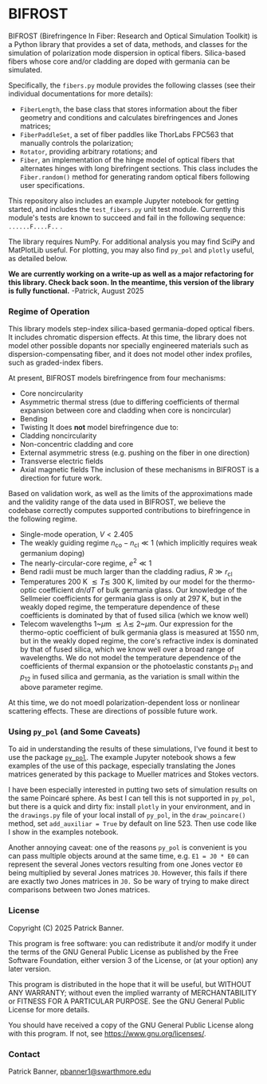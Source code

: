 # BIFROST

BIFROST (Birefringence In Fiber: Research and Optical Simulation Toolkit) is a Python library that provides a set of data, methods, and classes for the simulation of polarization mode dispersion in optical fibers. Silica-based fibers whose core and/or cladding are doped with germania can be simulated.

Specifically, the ``fibers.py`` module provides the following classes (see their individual documentations for more details):

* ``FiberLength``, the base class that stores information about the fiber geometry and conditions and calculates birefringences and Jones matrices;
* ``FiberPaddleSet``, a set of fiber paddles like ThorLabs FPC563 that manually controls the polarization;
* ``Rotator``, providing arbitrary rotations; and
* ``Fiber``, an implementation of the hinge model of optical fibers that alternates hinges with long birefringent sections. This class includes the ``Fiber.random()`` method for generating random optical fibers following user specifications.

This repository also includes an example Jupyter notebook for getting started, and includes the ``test_fibers.py`` unit test module. Currently this module's tests are known to succeed and fail in the following sequence: ``......F....F..`` .

The library requires NumPy. For additional analysis you may find SciPy and MatPlotLib useful. For plotting, you may also find ``py_pol`` and ``plotly`` useful, as detailed below.

**We are currently working on a write-up as well as a major refactoring for this library. Check back soon. In the meantime, this version of the library is fully functional.**
-Patrick, August 2025

### Regime of Operation

This library models step-index silica-based germania-doped optical fibers. It includes chromatic dispersion effects. At this time, the library does not model other possible dopants nor specially engineered materials such as dispersion-compensating fiber, and it does not model other index profiles, such as graded-index fibers.

At present, BIFROST models birefringence from four mechanisms:
* Core noncircularity
* Asymmetric thermal stress (due to differing coefficients of thermal expansion between core and cladding when core is noncircular)
* Bending
* Twisting
It does **not** model birefringence due to:
* Cladding noncircularity
* Non-concentric cladding and core
* External asymmetric stress (e.g. pushing on the fiber in one direction)
* Transverse electric fields
* Axial magnetic fields
The inclusion of these mechanisms in BIFROST is a direction for future work.

Based on validation work, as well as the limits of the approximations made and the validity range of the data used in BIFROST, we believe the codebase correctly computes supported contributions to birefringence in the following regime.  
* Single-mode operation, $`V<2.405`$
* The weakly guiding regime $`n_{\text{co}}-n_{\text{cl}} \ll 1`$ (which implicitly requires weak germanium doping)
* The nearly-circular-core regime, $`e^2 \ll 1`$
* Bend radii must be much larger than the cladding radius, $`R \gg r_{\text{cl}}`$
* Temperatures 200 K $`\lesssim T \lesssim`$ 300 K, limited by our model for the thermo-optic coefficient $`dn/dT`$ of bulk germania glass. Our knowledge of the Sellmeier coefficients for germania glass is only at 297 K, but in the weakly doped regime, the temperature dependence of these coefficients is dominated by that of fused silica (which we know well)
* Telecom wavelengths 1~$`\mu`$m $`\lesssim \lambda \lesssim`$ 2~$`\mu`$m. Our expression for the thermo-optic coefficient of bulk germania glass is measured at 1550 nm, but in the weakly doped regime, the core's refractive index is dominated by that of fused silica, which we know well over a broad range of wavelengths.
We do not model the temperature dependence of the coefficients of thermal expansion or the photoelastic constants $`p_{11}`$ and $`p_{12}`$ in fused silica and germania, as the variation is small within the above parameter regime.

At this time, we do not moedl polarization-dependent loss or nonlinear scattering effects. These are directions of possible future work.

### Using ``py_pol`` (and Some Caveats)

To aid in understanding the results of these simulations, I've found it best to use the package [``py_pol``](https://mail.google.com/mail/u/0/#inbox). The example Jupyter notebook shows a few examples of the use of this package, especially translating the Jones matrices generated by this package to Mueller matrices and Stokes vectors.

I have been especially interested in putting two sets of simulation results on the same Poincaré sphere. As best I can tell this is not supported in ``py_pol``, but there is a quick and dirty fix: install ``plotly`` in your environment, and in the ``drawings.py`` file of your local install of ``py_pol``, in the ``draw_poincare()`` method, set ``add_auxiliar = True`` by default on line 523. Then use code like I show in the examples notebook.

Another annoying caveat: one of the reasons ``py_pol`` is convenient is you can pass multiple objects around at the same time, e.g. ``E1 = J0 * E0`` can represent the several Jones vectors resulting from one Jones vector ``E0`` being multiplied by several Jones matrices ``J0``. However, this fails if there are exactly two Jones matrices in ``J0.`` So be wary of trying to make direct comparisons between two Jones matrices.

### License

Copyright (C) 2025 Patrick Banner.

This program is free software: you can redistribute it and/or modify it under the terms of the GNU General Public License as published by the Free Software Foundation, either version 3 of the License, or (at your option) any later version.

This program is distributed in the hope that it will be useful, but WITHOUT ANY WARRANTY; without even the implied warranty of MERCHANTABILITY or FITNESS FOR A PARTICULAR PURPOSE.  See the GNU General Public License for more details.

You should have received a copy of the GNU General Public License along with this program. If not, see <https://www.gnu.org/licenses/>.

### Contact

Patrick Banner, pbanner1@swarthmore.edu
